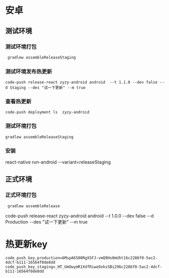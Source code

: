 # 安卓

## 测试环境

### 测试环境打包
 ```bash
  gradlew assembleReleaseStaging
 ```
 ### 测试环境发布热更新
```
code-push release-react zyzy-android android  --t 1.1.0 --dev false --d Staging --des "试一下更新" --m true
```
 ### 查看热更新
 ```
 code-push deployment ls  zyzy-android
 ```
 ### 测试环境打包
  ```
 gradlew assembleReleaseStaging
 ```
 ### 安装
  react-native run-android --variant=releaseStaging
 ## 正式环境
 
### 正式环境打包
 ```bash
  gradlew assembleRelease
 ```
code-push release-react zyzy-android android  --t 1.0.0 --dev false --d Production  --des "试一下更新" --m true


 # 热更新key
 ```
code_push_key_production=6MspA6500RgXSFJ-vmQ9Hs0mUht16c2286f0-5ac2-4dcf-b111-16564f0de8dd
code_push_key_staging=_HT_UmOwymR1XdfRiwa9xksSBi296c2286f0-5ac2-4dcf-b111-16564f0de8dd
```

